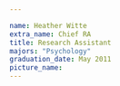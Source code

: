 ```yaml
---

name: Heather Witte
extra_name: Chief RA
title: Research Assistant
majors: "Psychology"
graduation_date: May 2011
picture_name: 
---
```

    
    
